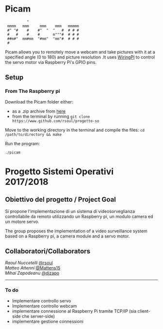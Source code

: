 # Picam
```
          "                        
 mmmm   mmm     mmm    mmm   mmmmm 
 #" "#    #    #"  "  "   #  # # # 
 #   #    #    #      m"""#  # # # 
 ##m#"  mm#mm  "#mm"  "mm"#  # # # 
 # 
```
Picam allows you to remotely move a webcam and take pictures with it at a specified angle (0 to 180) and picture resolution .It uses [WiringPI](www.wiringpi.com) to control the servo motor via Raspberry Pi's GPIO pins.

## Setup 
### From The Raspberry pi 
Download the Picam folder either: 
- as a .zip archive from [here](https://github.com/rsoul/progetto-so/archive/master.zip) 
- from the terminal by running
	```git clone https://www.github.com/rsoul/progetto-so```

Move to the working directory in the terminal and compile the files:
 ```cd /path/to/directory && make```
	

Run the program:

```./picam```
  
# Progetto Sistemi Operativi 2017/2018

## Obiettivo del progetto / Project Goal

Si propone l'implementazione di un sistema di videosorveglianza controllabile da remoto utilizzando un Raspberry pi, un modulo camera ed un motore servo.  

The group proposes the implementation of a video surveillance system based on a Raspberry pi, a camera module and a servo motor.


## Collaboratori/Collaborators

_Raoul Nuccetelli_ [@rsoul](https://www.github.com/rsoul)   
_Matteo Attenni_ [@Mattens15](https://www.github.com/Mattens15)   
_Mihai Zapodeanu_ [@djzapo](https://www.github.com/djzapo)   

___
### To do
- Implementare controllo servo
- Implementare controllo webcam
- implementare connessione al Raspberry Pi tramite TCP/IP (sia client-side che server-side)
- implementare gestione connessioni

